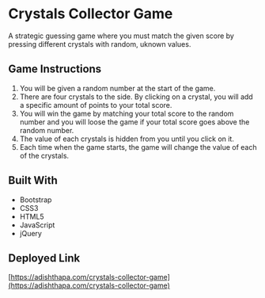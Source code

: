 # Crystals Collector Game

A strategic guessing game where you must match the given score by pressing different crystals with random, uknown values.

## Game Instructions

1. You will be given a random number at the start of the game.
2. There are four crystals to the side. By clicking on a crystal, you will add a specific amount of points to your total score.
3. You will win the game by matching your total score to the random number and you will loose the game if your total score goes above the random number.
4. The value of each crystals is hidden from you until you click on it.
5. Each time when the game starts, the game will change the value of each of the crystals.

## Built With

- Bootstrap
- CSS3
- HTML5
- JavaScript
- jQuery

## Deployed Link

[https://adishthapa.com/crystals-collector-game](https://adishthapa.com/crystals-collector-game)
